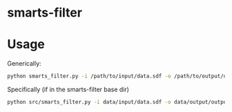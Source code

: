# smarts-filter

# Usage

Generically:

```bash
python smarts_filter.py -i /path/to/input/data.sdf -o /path/to/output/dir/outputfile.sdf
```

Specifically (if in the smarts-filter base dir)

```bash
python src/smarts_filter.py -i data/input/data.sdf -o data/output/outputfile.sdf
```
